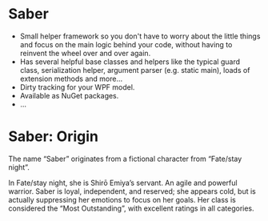 Saber
====

* Small helper framework so you don't have to worry about the little things and focus on the main logic behind your code, without having to reinvent the wheel over and over again.
* Has several helpful base classes and helpers like the typical guard class, serialization helper, argument parser (e.g. static main), loads of extension methods and more…
* Dirty tracking for your WPF model.
* Available as NuGet packages.
* …

Saber: Origin
====
The name “Saber” originates from a fictional character from “Fate/stay night”.

In Fate/stay night, she is Shirō Emiya’s servant. An agile and powerful warrior. Saber is loyal, independent, and reserved; she appears cold, but is actually suppressing her emotions to focus on her goals. Her class is considered the “Most Outstanding”, with excellent ratings in all categories.

